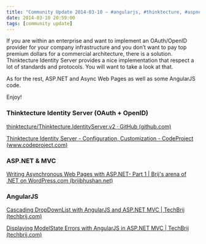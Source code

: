 ```yaml
---
title: "Community Update 2014-03-10 – #angularjs, #thinktecture, #aspnet, #oauth and #openid"
date: 2014-03-10 20:59:00
tags: [community update]
---
```


If you are within an enterprise and want to implement an OAuth/OpenID provider for your company infrastructure and you don’t want to pay top premium dollars for a commercial architecture, there is a solution. Thinktecture Identity Server provides a nice implementation that respect a lot of standards and protocols. You will want to take a look at that.

As for the rest, ASP.NET and Async Web Pages as well as some AngularJS code.

Enjoy!

### Thinktecture Identity Server (OAuth + OpenID)

[thinktecture/Thinktecture.IdentityServer.v2 · GitHub (github.com)](https://github.com/thinktecture/Thinktecture.IdentityServer.v2)

[Thinktecture Identity Server - Configuration, Customization - CodeProject (www.codeproject.com)](http://www.codeproject.com/Articles/683732/Thinktecture-Identity-Server-Configuration-Customi)

### ASP.NET &amp; MVC

[Writing Asynchronous Web Pages with ASP.NET- Part 1 | Brij's arena of .NET on WordPress.com (brijbhushan.net)](http://brijbhushan.net/2014/03/11/writing-asynchronous-web-pages-with-asp-net-part-1/)

### AngularJS

[Cascading DropDownList with AngularJS and ASP.NET MVC | TechBrij (techbrij.com)](http://techbrij.com/angularjs-cascade-dropdownlist-asp-net-mvc)

[Displaying ModelState Errors with AngularJS in ASP.NET MVC | TechBrij (techbrij.com)](http://techbrij.com/modelstate-errors-angularjs-asp-net-mvc)